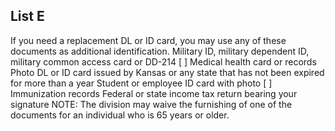 ## List E
If you need a replacement DL or ID card, you may use any of these documents as additional identification.
Military ID, military dependent ID, military common access card or DD-214
[ ]
Medical health card or records
Photo DL or ID card issued by Kansas or any state that has not been expired for more than a year Student or employee ID card with photo
[ ]
Immunization records
Federal or state income tax return bearing your signature
NOTE: The division may waive the furnishing of one of the documents for an individual who is 65 years or older.